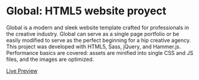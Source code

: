 # Global: HTML5 website proyect

Global is a modern and sleek website template crafted for professionals in the creative industry. Global can serve as a single page portfolio or be easily modified to serve as the perfect beginning for a hip creative agency. This project was developed with HTML5, Sass, jQuery, and Hammer.js. Performance basics are covered: assets are minified into single CSS and JS files, and the images are optimized.

[Live Preview](https://alanmgg.github.io/global/)